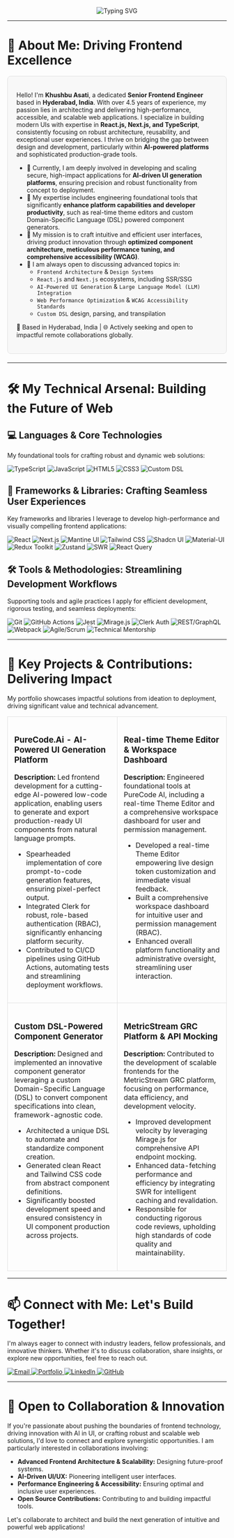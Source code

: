 <p align="center">
  <img src="https://readme-typing-svg.herokuapp.com?font=Fira+Code&size=24&pause=1000&color=36BCF7&center=true&vCenter=true&width=480&lines=Khushbu+Asati+%F0%9F%A7%B8;Senior+Frontend+Engineer;Crafting+Scalable+Web+Experiences;AI-Powered+UI+Innovation" alt="Typing SVG" />
</p>

---

# 🚀 About Me: Driving Frontend Excellence

<div style="background-color: #f8f8f8; padding: 20px; border-radius: 8px; border: 1px solid #e0e0e0; margin-bottom: 20px;">
  <p>Hello! I'm <b>Khushbu Asati</b>, a dedicated <b>Senior Frontend Engineer</b> based in <b>Hyderabad, India</b>. With over 4.5 years of experience, my passion lies in architecting and delivering high-performance, accessible, and scalable web applications. I specialize in building modern UIs with expertise in <b>React.js, Next.js, and TypeScript</b>, consistently focusing on robust architecture, reusability, and exceptional user experiences. I thrive on bridging the gap between design and development, particularly within <b>AI-powered platforms</b> and sophisticated production-grade tools.</p>
  <ul>
    <li>🔭 Currently, I am deeply involved in developing and scaling secure, high-impact applications for <b>AI-driven UI generation platforms</b>, ensuring precision and robust functionality from concept to deployment.</li>
    <li>🧠 My expertise includes engineering foundational tools that significantly <b>enhance platform capabilities and developer productivity</b>, such as real-time theme editors and custom Domain-Specific Language (DSL) powered component generators.</li>
    <li>🎯 My mission is to craft intuitive and efficient user interfaces, driving product innovation through <b>optimized component architecture, meticulous performance tuning, and comprehensive accessibility (WCAG)</b>.</li>
    <li>💬 I am always open to discussing advanced topics in:
        <ul>
            <li><code>Frontend Architecture</code> & <code>Design Systems</code></li>
            <li><code>React.js</code> and <code>Next.js</code> ecosystems, including SSR/SSG</li>
            <li><code>AI-Powered UI Generation</code> & <code>Large Language Model (LLM) Integration</code></li>
            <li><code>Web Performance Optimization</code> & <code>WCAG Accessibility Standards</code></li>
            <li><code>Custom DSL</code> design, parsing, and transpilation</li>
        </ul>
    </li>
  </ul>
  <p>📍 Based in Hyderabad, India | 🌐 Actively seeking and open to impactful remote collaborations globally.</p>
</div>

---

# 🛠️ My Technical Arsenal: Building the Future of Web

## 💻 Languages & Core Technologies

My foundational tools for crafting robust and dynamic web solutions:

![TypeScript](https://img.shields.io/badge/-TypeScript-3178C6?style=flat&logo=typescript&logoColor=white)
![JavaScript](https://img.shields.io/badge/-JavaScript-F7DF1E?style=flat&logo=javascript&logoColor=black)
![HTML5](https://img.shields.io/badge/-HTML5-E34F26?style=flat&logo=html5&logoColor=white)
![CSS3](https://img.shields.io/badge/-CSS3-1572B6?style=flat&logo=css3&logoColor=white)
![Custom DSL](https://img.shields.io/badge/-Custom%20DSL-FF69B4?style=flat)

## 🧩 Frameworks & Libraries: Crafting Seamless User Experiences

Key frameworks and libraries I leverage to develop high-performance and visually compelling frontend applications:

![React](https://img.shields.io/badge/-React-61DAFB?style=flat&logo=react&logoColor=black)
![Next.js](https://img.shields.io/badge/-Next.js-000000?style=flat&logo=next.js&logoColor=white)
![Mantine UI](https://img.shields.io/badge/-Mantine%20UI-339AF0?style=flat)
![Tailwind CSS](https://img.shields.io/badge/-Tailwind%20CSS-38B2AC?style=flat&logo=tailwind-css&logoColor=white)
![Shadcn UI](https://img.shields.io/badge/-Shadcn%20UI-FF6F61?style=flat)
![Material-UI](https://img.shields.io/badge/-MUI-007FFF?style=flat&logo=mui&logoColor=white)
![Redux Toolkit](https://img.shields.io/badge/-Redux%20Toolkit-764ABC?style=flat&logo=redux&logoColor=white)
![Zustand](https://img.shields.io/badge/-Zustand-4282D2?style=flat)
![SWR](https://img.shields.io/badge/-SWR-000000?style=flat)
![React Query](https://img.shields.io/badge/-React%20Query-FF4154?style=flat)

## 🛠 Tools & Methodologies: Streamlining Development Workflows

Supporting tools and agile practices I apply for efficient development, rigorous testing, and seamless deployments:

![Git](https://img.shields.io/badge/-Git-F05032?style=flat&logo=git&logoColor=white)
![GitHub Actions](https://img.shields.io/badge/-GitHub%20Actions-2088FF?style=flat&logo=github-actions&logoColor=white)
![Jest](https://img.shields.io/badge/-Jest-C21325?style=flat&logo=jest&logoColor=white)
![Mirage.js](https://img.shields.io/badge/-Mirage.js-1C3F73?style=flat)
![Clerk Auth](https://img.shields.io/badge/-Clerk%20Auth-6C47FF?style=flat)
![REST/GraphQL](https://img.shields.io/badge/-REST%2FGraphQL-ED008F?style=flat)
![Webpack](https://img.shields.io/badge/-Webpack-8DD6F9?style=flat&logo=webpack&logoColor=black)
![Agile/Scrum](https://img.shields.io/badge/-Agile%2FScrum-0077B5?style=flat)
![Technical Mentorship](https://img.shields.io/badge/-Mentorship-F05032?style=flat)

---

# 📌 Key Projects & Contributions: Delivering Impact

My portfolio showcases impactful solutions from ideation to deployment, driving significant value and technical advancement.

<table width="100%">
  <tr>
    <td width="50%" valign="top" style="padding: 15px; border: 1px solid #e0e0e0; border-radius: 8px;">
      <h3>PureCode.Ai - AI-Powered UI Generation Platform</h3>
      <p><strong>Description:</strong> Led frontend development for a cutting-edge AI-powered low-code application, enabling users to generate and export production-ready UI components from natural language prompts.</p>
      <ul>
        <li>Spearheaded implementation of core prompt-to-code generation features, ensuring pixel-perfect output.</li>
        <li>Integrated Clerk for robust, role-based authentication (RBAC), significantly enhancing platform security.</li>
        <li>Contributed to CI/CD pipelines using GitHub Actions, automating tests and streamlining deployment workflows.</li>
      </ul>
    </td>
    <td width="50%" valign="top" style="padding: 15px; border: 1px solid #e0e0e0; border-radius: 8px;">
      <h3>Real-time Theme Editor & Workspace Dashboard</h3>
      <p><strong>Description:</strong> Engineered foundational tools at PureCode AI, including a real-time Theme Editor and a comprehensive workspace dashboard for user and permission management.</p>
      <ul>
        <li>Developed a real-time Theme Editor empowering live design token customization and immediate visual feedback.</li>
        <li>Built a comprehensive workspace dashboard for intuitive user and permission management (RBAC).</li>
        <li>Enhanced overall platform functionality and administrative oversight, streamlining user interaction.</li>
      </ul>
    </td>
  </tr>
  <tr>
    <td width="50%" valign="top" style="padding: 15px; border: 1px solid #e0e0e0; border-radius: 8px;">
      <h3>Custom DSL-Powered Component Generator</h3>
      <p><strong>Description:</strong> Designed and implemented an innovative component generator leveraging a custom Domain-Specific Language (DSL) to convert component specifications into clean, framework-agnostic code.</p>
      <ul>
        <li>Architected a unique DSL to automate and standardize component creation.</li>
        <li>Generated clean React and Tailwind CSS code from abstract component definitions.</li>
        <li>Significantly boosted development speed and ensured consistency in UI component production across projects.</li>
      </ul>
    </td>
    <td width="50%" valign="top" style="padding: 15px; border: 1px solid #e0e0e0; border-radius: 8px;">
      <h3>MetricStream GRC Platform & API Mocking</h3>
      <p><strong>Description:</strong> Contributed to the development of scalable frontends for the MetricStream GRC platform, focusing on performance, data efficiency, and development velocity.</p>
      <ul>
        <li>Improved development velocity by leveraging Mirage.js for comprehensive API endpoint mocking.</li>
        <li>Enhanced data-fetching performance and efficiency by integrating SWR for intelligent caching and revalidation.</li>
        <li>Responsible for conducting rigorous code reviews, upholding high standards of code quality and maintainability.</li>
      </ul>
    </td>
  </tr>
</table>

---

# 📫 Connect with Me: Let's Build Together!

I'm always eager to connect with industry leaders, fellow professionals, and innovative thinkers. Whether it's to discuss collaboration, share insights, or explore new opportunities, feel free to reach out.

<p align="left">
  <a href="mailto:khushbuasati06@gmail.com" target="_blank">
    <img src="https://img.shields.io/badge/Email-D14836?style=for-the-badge&logo=gmail&logoColor=white" alt="Email" />
  </a>
  <a href="https://khushbuasati.vercel.app/" target="_blank">
    <img src="https://img.shields.io/badge/Portfolio-000000?style=for-the-badge&logo=vercel&logoColor=white" alt="Portfolio" />
  </a>
  <a href="https://www.linkedin.com/in/khushbu-asati" target="_blank">
    <img src="https://img.shields.io/badge/LinkedIn-0077B5?style=for-the-badge&logo=linkedin&logoColor=white" alt="LinkedIn" />
  </a>
  <a href="https://github.com/khushbuasati" target="_blank">
    <img src="https://img.shields.io/badge/GitHub-181717?style=for-the-badge&logo=github&logoColor=white" alt="GitHub" />
  </a>
</p>

---

# 🤝 Open to Collaboration & Innovation

If you're passionate about pushing the boundaries of frontend technology, driving innovation with AI in UI, or crafting robust and scalable web solutions, I'd love to connect and explore synergistic opportunities. I am particularly interested in collaborations involving:

* **Advanced Frontend Architecture & Scalability:** Designing future-proof systems.
* **AI-Driven UI/UX:** Pioneering intelligent user interfaces.
* **Performance Engineering & Accessibility:** Ensuring optimal and inclusive user experiences.
* **Open Source Contributions:** Contributing to and building impactful tools.

Let's collaborate to architect and build the next generation of intuitive and powerful web applications!
